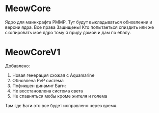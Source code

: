 # MeowCore
Ядро для маинкрафта PMMP. Тут будут выкладываться обновлении и версии ядра. Все права Защищены! Кто попытаеться спиздить или же скопировать мое ядро тому я приду домой и дам по ебалу. 
# MeowCoreV1
Добавлено:
1) Новая генерация схожая с Aquamarine
2) Обновлена PvP система
3) Пофикшен динамит
Баги:
1) Не восстановлена система света
2) Не спавняться мобы кроме жителя и голема

Там где Баги это все будет исправлено через время.
